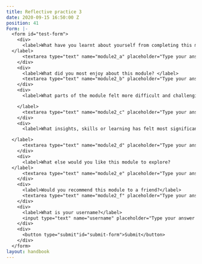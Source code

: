 ```yaml
---
title: Reflective practice 3
date: 2020-09-15 16:50:00 Z
position: 41
Form: |-
  <form id="test-form">
    <div>
      <label>What have you learnt about yourself from completing this module?
  </label>
      <textarea type="text" name="module2_a" placeholder="Type your answer here"/></textarea>
    </div>
    <div>
      <label>What did you most enjoy about this module? </label>
      <textarea type="text" name="module2_b" placeholder="Type your answer here"/></textarea>
    </div>
    <div>
      <label>What parts of the module felt more difficult and challenging to understand or apply?

    </label>
      <textarea type="text" name="module2_c" placeholder="Type your answer here"/></textarea>
    </div>
    <div>
      <label>What insights, skills or learning has felt most significant to you and why? How might you begin to integrate these into your life?

  </label>
      <textarea type="text" name="module2_d" placeholder="Type your answer here"/></textarea>
    </div>
    <div>
      <label>What else would you like this module to explore?
  </label>
      <textarea type="text" name="module2_e" placeholder="Type your answer here"/></textarea>
    </div>
    <div>
      <label>Would you recommend this module to a friend?</label>
      <textarea type="text" name="module2_f" placeholder="Type your answer here"/></textarea>
    </div>
    <div>
      <label>What is your username?</label>
      <input type="text" name="username" placeholder="Type your answer here"/></input>
    </div>
    <div>
      <button type="submit"id="submit-form">Submit</button>
    </div>
  </form>
layout: handbook
---
```


